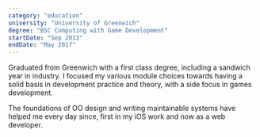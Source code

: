 ```yaml
---
category: "education"
university: "University of Greenwich"
degree: "BSC Computing with Game Development"
startDate: "Sep 2013"
endDate: "May 2017"
---
```


Graduated from Greenwich with a first class degree, including a sandwich year in industry.
I focused my various module choices towards having a solid basis in development practice and theory, with a side focus in games development.

The foundations of OO design and writing maintainable systems have helped me every day since, first in my iOS work and now as a web developer.

